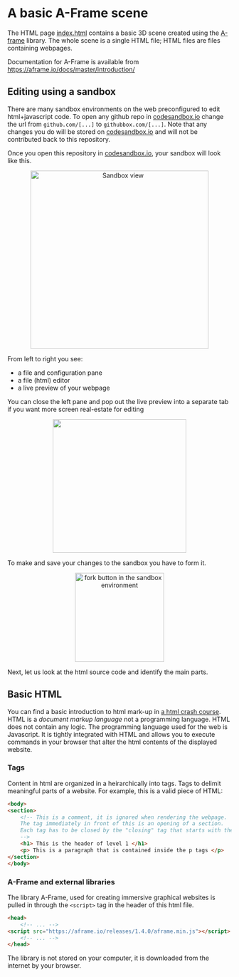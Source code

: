 # A basic A-Frame scene

The HTML page [index.html](./index.html) contains a basic 3D scene created using the [A-frame](https://aframe.io/) library. The whole scene is a single HTML file; HTML files are files containing webpages. 


Documentation for A-Frame is available from https://aframe.io/docs/master/introduction/


## Editing using a sandbox

There are many sandbox environments on the web preconfigured to edit html+javascript code. To open any github repo in [codesandbox.io](https://codesandbox.io) change the url from `github.com/[...]` to `githubbox.com/[...]`. Note that any changes you do will be stored on [codesandbox.io](https://codesandbox.io) and will not be contributed back to this repository.

Once you open this repository in [codesandbox.io](https://codesandbox.io), your sandbox will look like this. 
<p align="center"><img src="https://user-images.githubusercontent.com/7040974/214770151-1ac1abf4-a76e-4991-a0e5-b353be9eedc7.png"
alt="Sandbox view" width="400em" /></p>

From left to right you see: 
- a file and configuration pane 
- a file (html) editor 
- a live preview of your webpage

You can close the left pane and pop out the live preview into a separate tab if you want more screen real-estate for editing
<p align="center"><img src="https://user-images.githubusercontent.com/7040974/214770573-b0d5bbf3-5a81-4b28-b3a3-96066fbf5160.png" width="300em"
/> </p>

To make and save your changes to the sandbox you have to form it. 
<p align="center"><img src="https://user-images.githubusercontent.com/7040974/214770251-13e2dcb3-f6e8-41ab-bfe5-514794470649.png"
alt="fork button in the sandbox environment"
width="200em" /></p>

Next, let us look at the html source code and identify the main parts. 

## Basic HTML

You can find a basic introduction to html mark-up in [a html crash course](https://www.w3schools.com/html/html_intro.asp). HTML is a *document markup language* not a programming language. HTML does not contain any logic. The programming language used for the web is Javascript. It is tightly integrated with HTML and allows you to execute commands in your browser that alter the html contents of the displayed website. 

### Tags

Content in html are organized in a heirarchically into tags. Tags to delimit meaningful parts of a website. For example, this is a valid piece of HTML:

```html
<body>
<section> 
    <!-- This is a comment, it is ignored when rendering the webpage. 
    The tag immediately in front of this is an opening of a section. 
    Each tag has to be closed by the "closing" tag that starts with the / character
    -->
    <h1> This is the header of level 1 </h1>
    <p> This is a paragraph that is contained inside the p tags </p>
</section>
</body>
```

### A-Frame and external libraries

The library A-Frame, used for creating immersive graphical websites is pulled in through the `<script>` tag in the header of this html file.

```html
<head>
    <!-- ... -->
<script src="https://aframe.io/releases/1.4.0/aframe.min.js"></script> 
    <!-- ... -->
</head>
```
The library is not stored on your computer, it is downloaded from the internet by your browser.

